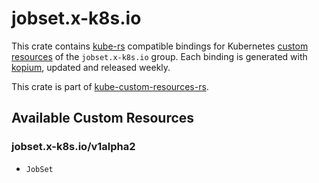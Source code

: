 <!--
SPDX-FileCopyrightText: The kube-custom-resources-rs Authors
SPDX-License-Identifier: 0BSD
 -->

# jobset.x-k8s.io

This crate contains [kube-rs](https://kube.rs/) compatible bindings for Kubernetes [custom resources](https://kubernetes.io/docs/tasks/extend-kubernetes/custom-resources/custom-resource-definitions/) of the `jobset.x-k8s.io` group. Each binding is generated with [kopium](https://github.com/kube-rs/kopium), updated and released weekly.

This crate is part of [kube-custom-resources-rs](https://github.com/metio/kube-custom-resources-rs).

## Available Custom Resources

### jobset.x-k8s.io/v1alpha2
- `JobSet`
